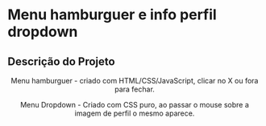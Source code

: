 # Menu hamburguer e info perfil dropdown

## Descrição do Projeto
<p align="center">Menu hamburguer -  criado com HTML/CSS/JavaScript, clicar no X ou fora para fechar.</p>
<p align="center">Menu Dropdown - Criado com CSS puro, ao passar o mouse sobre a imagem de perfil o mesmo aparece.</p>

